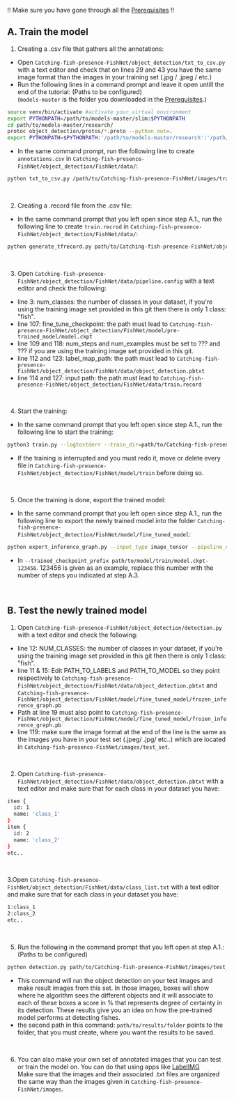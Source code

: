 !! Make sure you have gone through all the <a href='Prerequisites.md'>Prerequisites</a> !!<br>

## A. Train the model

1. Creating a .csv file that gathers all the annotations: <br>
- Open `Catching-fish-presence-FishNet/object_detection/txt_to_csv.py` with a text editor and check that on lines 29 and 43 you have the same image format than the images in your training set (.jpg / .jpeg / etc.)
- Run the following lines in a command prompt and leave it open untill the end of the tutorial: (Paths to be configured)<br>
(`models-master` is the folder you downloaded in the <a href='Prerequisites.md'>Prerequisites</a>.)
```bash
source venv/bin/activate #activate your virtual environment
export PYTHONPATH=/path/to/models-master/slim:$PYTHONPATH
cd path/to/models-master/research/
protoc object_detection/protos/*.proto --python_out=.
export PYTHONPATH=$PYTHONPATH:'/path/to/models-master/research':'/path/to/models-master/research/slim'
```
- In the same command prompt, run the following line to create `annotations.csv` in `Catching-fish-presence-FishNet/object_detection/FishNet/data/`:
```bash
python txt_to_csv.py /path/to/Catching-fish-presence-FishNet/images/training_set path/to/Catching-fish-presence-FishNet/object_detection/FishNet/data/annotations.csv
```
<br>

2. Creating a .record file from the .csv file:
- In the same command prompt that you left open since step A.1., run the following line to create `train.recrod` in `Catching-fish-presence-FishNet/object_detection/FishNet/data/`:
```bash
python generate_tfrecord.py path/to/Catching-fish-presence-FishNet/object_detection/FishNet/data/annotations.csv path/to/Catching-fish-presence-FishNet/object_detection/FishNet/data/train.record
```
<br>

3. Open `Catching-fish-presence-FishNet/object_detection/FishNet/data/pipeline.config` with a text editor and check the following:
- line 3: num_classes: the number of classes in your dataset, if you're using the training image set provided in this git then there is only 1 class: "fish".
- line 107: fine_tune_checkpoint: the path must lead to `Catching-fish-presence-FishNet/object_detection/FishNet/model/pre-trained_model/model.ckpt`
- line 109 and 118: num_steps and num_examples must be set to ??? and ??? if you are using the training image set provided in this git.
- line 112 and 123: label_map_path: the path must lead to `Catching-fish-presence-FishNet/object_detection/FishNet/data/object_detection.pbtxt`
- line 114 and 127: input path: the path must lead to `Catching-fish-presence-FishNet/object_detection/FishNet/data/train.record`
<br>

4. Start the training:
- In the same command prompt that you left open since step A.1., run the following line to start the training:
```bash
python3 train.py --logtostderr --train_dir=path/to/Catching-fish-presence-FishNet/object_detection/FishNet/model/train --pipeline_config_path=path/to/Catching-fish-presence-FishNet/object_detection/FishNet/data/pipeline.config
```
- If the training is interrupted and you must redo it, move or delete every file in `Catching-fish-presence-FishNet/object_detection/FishNet/model/train` before doing so.
<br>

5. Once the training is done, export the trained model:
- In the same command prompt that you left open since step A.1., run the following line to export the newly trained model into the folder `Catching-fish-presence-FishNet/object_detection/FishNet/model/fine_tuned_model`:
```bash
python export_inference_graph.py --input_type image_tensor --pipeline_config_path path/to/Catching-fish-presence-FishNet/object_detection/FishNet/data/pipeline.config --trained_checkpoint_prefix path/to/Catching-fish-presence-FishNet/object_detection/FishNet/model/train/model.ckpt-123456 --output_directory path/to/Catching-fish-presence-FishNet/object_detection/FishNet/model/fine_tuned_model
```
- In `--trained_checkpoint_prefix path/to/model/train/model.ckpt-123456`.
123456 is given as an example, replace this number with the number of steps you indicated at step A.3.
<br>

## B. Test the newly trained model

1. Open `Catching-fish-presence-FishNet/object_detection/detection.py` with a text editor and check the following:
- line 12: NUM_CLASSES: the number of classes in your dataset, if you're using the training image set provided in this git then there is only 1 class: "fish".
- line 11 & 15: Edit PATH_TO_LABELS and PATH_TO_MODEL so they point respectively to `Catching-fish-presence-FishNet/object_detection/FishNet/data/object_detection.pbtxt` and `Catching-fish-presence-FishNet/object_detection/FishNet/model/fine_tuned_model/frozen_inference_graph.pb`
- Path at line 19 must also point to `Catching-fish-presence-FishNet/object_detection/FishNet/model/fine_tuned_model/frozen_inference_graph.pb`
- line 119: make sure the image format at the end of the line is the same as the images you have in your test set (.jpeg/ .jpg/ etc..) which are located in `Catching-fish-presence-FishNet/images/test_set`.
<br>

2. Open `Catching-fish-presence-FishNet/object_detection/FishNet/data/object_detection.pbtxt` with a text editor and make sure that for each class in your dataset you have:
````bash
item {
  id: 1
  name: 'class_1'
}
item {
  id: 2
  name: 'class_2'
}
etc..
````
<br>

3.Open `Catching-fish-presence-FishNet/object_detection/FishNet/data/class_list.txt` with a text editor and make sure that for each class in your dataset you have:
```bash
1:class_1
2:class_2
etc..
```
<br>

5. Run the following in the command prompt that you left open at step A.1.: (Paths to be configured)
```bash
python detection.py path/to/Catching-fish-presence-FishNet/images/test_set path/to/results/folder path/to/Catching-fish-presence-FishNet/object_detection/data/class_list.txt
```
- This command will run the object detection on your test images and make result images from this set. In those images, boxes will show where he algorithm sees the different objects and it will associate to each of these boxes a score in % that represents degree of certainty in its detection. These results give you an idea on how the pre-trained model performs at detecting fishes.
- the second path in this command: `path/to/results/folder` points to the folder, that you must create, where you want the results to be saved.
<br>

6. You can also make your own set of annotated images that you can test or train the model on. You can do that using apps like <a href='https://github.com/tzutalin/labelImg'>LabelIMG</a> <br>
Make sure that the images and their associated .txt files are organized the same way than the images given in `Catching-fish-presence-FishNet/images`.
